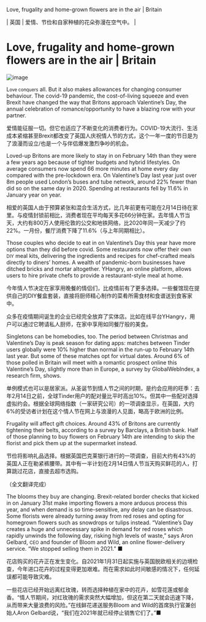 Love, frugality and home-grown flowers are in the air | Britain

| 英国 | 爱情、节俭和自家种植的花朵弥漫在空气中。 |


# Love, frugality and home-grown flowers are in the air | Britain

![image](https://images.weserv.nl/?url=www.economist.com/img/b/1280/720/90/media-assets/image/20240210_BRP506.jpg)

<div></div><p><span>L</span><small>ove conquers</small> all. But it also makes allowances for changing consumer behaviour. The covid-19 pandemic, the cost-of-living squeeze and even Brexit have changed the way that Britons approach Valentine’s Day, the annual celebration of romance/opportunity to have a blazing row with your partner. </p>

爱情能征服一切。但它也适应了不断变化的消费者行为。COVID-19大流行、生活成本紧缩甚至Brexit都改变了英国人庆祝情人节的方式，这个一年一度的节日是为了浪漫而设立/也是一个与伴侣爆发激烈争吵的机会。


<p>Loved-up Britons are more likely to stay in on February 14th than they were a few years ago because of tighter budgets and hybrid lifestyles. On average consumers now spend 66 more minutes at home every day compared with the pre-lockdown era. On Valentine’s Day last year just over 8m people used London’s buses and tube network, around 22% fewer than did so on the same day in 2020. Spending at restaurants fell by 11.6% in January year on year. </p>

相爱的英国人由于预算紧张和混合生活方式，比几年前更有可能在2月14日待在家里。与疫情封锁前相比，消费者现在平均每天多花66分钟在家。去年情人节当天，大约有800万人使用伦敦的公交和地铁网络，比2020年同一天减少了约22%。一月份，餐厅消费下降了11.6%（与上年同期相比）。


<div><div><div id="econ-1"></div></div></div><p>Those couples who decide to eat in on Valentine’s Day this year have more options than they did before covid. Some restaurants now offer their own <small>DIY</small> meal kits, delivering the ingredients and recipes for chef-crafted meals directly to diners’ homes. A wealth of pandemic-born businesses have ditched bricks and mortar altogether. YHangry, an online platform, allows users to hire private chefs to provide a restaurant-style meal at home. </p>

今年情人节决定在家享用晚餐的情侣们，比疫情前有了更多选择。一些餐馆现在提供自己的DIY餐盒套装，直接将厨师精心制作的菜肴所需食材和食谱送到食客家中。

众多在疫情期间诞生的企业已经完全放弃了实体店。比如在线平台YHangry，用户可以通过它聘请私人厨师，在家中享用如同餐厅般的美食。


<p>Singletons can be homebodies, too. The period between Christmas and Valentine’s Day is peak season for dating apps: matches between Tinder users globally were 10% higher than normal in the run-up to February 14th last year. But some of these matches opt for virtual dates. Around 6% of those polled in Britain will meet with a romantic prospect online this Valentine’s Day, slightly more than in Europe, a survey by GlobalWebIndex, a research firm, shows. </p>

单例模式也可以是居家派。从圣诞节到情人节之间的时期，是约会应用的旺季：去年2月14日之前，全球Tinder用户的配对量比平时高出10%。但其中一些配对选择虚拟约会。根据全球网络指数（一家研究公司）的一项调查显示，在英国，大约6%的受访者计划在这个情人节在网上与浪漫的人见面，略高于欧洲的比例。


<p>Frugality will affect gift choices. Around 43% of Britons are currently tightening their belts, according to a survey by Barclays, a British bank. Half of those planning to buy flowers on February 14th are intending to skip the florist and pick them up at the supermarket instead. </p>

节俭将影响礼品选择。根据英国巴克莱银行进行的一项调查，目前大约有43%的英国人正在勒紧裤腰带。其中有一半计划在2月14日情人节当天购买鲜花的人，打算跳过花店，直接去超市选购。

（全文翻译完成）


<p>The blooms they buy are changing. Brexit-related border checks that kicked in on January 31st make importing flowers a more arduous process this year, and when demand is so time-sensitive, any delay can be disastrous. Some florists were already turning away from red roses and opting for homegrown flowers such as snowdrops or tulips instead. “Valentine’s Day creates a huge and unnecessary spike in demand for red roses which rapidly unwinds the following day, risking high levels of waste,” says Aron Gelbard, <small>CEO</small> and founder of Bloom and Wild, an online flower-delivery service. “We stopped selling them in 2021.” <span>■</span></p>

花店购买的花卉正在发生变化。自2021年1月31日起实施与英国脱欧相关的边境检查，今年进口花卉的过程变得更加艰难。而在需求如此时间敏感的情况下，任何延误都可能导致灾难。

一些花店已经开始远离红玫瑰，转而选择种植在家中的花卉，如雪花莲或郁金香。“情人节期间，对红玫瑰的需求突然大幅增加，但这在第二天就会迅速下降，从而带来大量浪费的风险。”在线鲜花递送服务Bloom and Wild的首席执行官兼创始人Aron Gelbard说，“我们在2021年就已经停止销售它们了。”■



